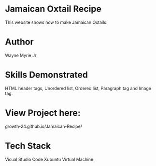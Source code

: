 # Jamaican Oxtail Recipe

This website shows how to make Jamaican Oxtails.

# Author

Wayne Myrie Jr

# Skills Demonstrated

HTML header tags, Unordered list, Ordered list, Paragraph tag and Image tag.

# View Project here: 

growth-24.github.io/Jamaican-Recipe/

# Tech Stack

Visual Studio Code
Xubuntu Virtual Machine